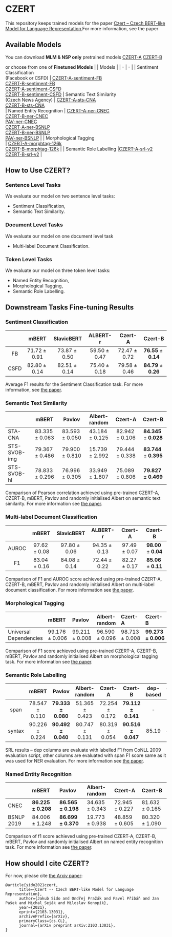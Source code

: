 # CZERT
This repository keeps trained models for the paper [Czert – Czech BERT-like Model for Language Representation
](https://arxiv.org/abs/2103.13031)
For more information, see the paper


## Available Models
You can download **MLM & NSP only** pretrained models
[CZERT-A](https://air.kiv.zcu.cz/public/CZERT-A-czert-albert-base-uncased.zip)
[CZERT-B](https://air.kiv.zcu.cz/public/CZERT-B-czert-bert-base-cased.zip)

or choose from one of **Finetuned Models**
| | Models  |
| - | - |
| Sentiment Classification<br> (Facebook or CSFD)                                                                                                                           | [CZERT-A-sentiment-FB](https://air.kiv.zcu.cz/public/CZERT-A_fb.zip) <br> [CZERT-B-sentiment-FB](https://air.kiv.zcu.cz/public/CZERT-B_fb.zip) <br> [CZERT-A-sentiment-CSFD](https://air.kiv.zcu.cz/public/CZERT-A_csfd.zip)  <br>   [CZERT-B-sentiment-CSFD](https://air.kiv.zcu.cz/public/CZERT-B_csfd.zip) | Semantic Text Similarity <br> (Czech News Agency)                                                                                                                        | [CZERT-A-sts-CNA](https://air.kiv.zcu.cz/public/CZERT-A-sts-CNA.zip) <br> [CZERT-B-sts-CNA](https://air.kiv.zcu.cz/public/CZERT-B-sts-CNA.zip)                                                                                                                                               
| Named Entity Recognition                                                                                                                                                 | [CZERT-A-ner-CNEC](https://air.kiv.zcu.cz/public/CZERT-A-ner-CNEC-cased.zip) <br>  [CZERT-B-ner-CNEC](https://air.kiv.zcu.cz/public/CZERT-B-ner-CNEC-cased.zip) <br>[PAV-ner-CNEC](https://air.kiv.zcu.cz/public/PAV-ner-CNEC-cased.zip) <br> [CZERT-A-ner-BSNLP](https://air.kiv.zcu.cz/public/CZERT-A-ner-BSNLP-cased.zip)<br>[CZERT-B-ner-BSNLP](https://air.kiv.zcu.cz/public/CZERT-B-ner-BSNLP-cased.zip) <br>[PAV-ner-BSNLP](https://air.kiv.zcu.cz/public/PAV-ner-BSNLP-cased.zip) |
| Morphological Tagging<br> | [CZERT-A-morphtag-126k](https://air.kiv.zcu.cz/public/CZERT-A-morphtag-126k-cased.zip)<br>[CZERT-B-morphtag-126k](https://air.kiv.zcu.cz/public/CZERT-B-morphtag-126k-cased.zip)                                                                                                                                                                                                                                                                                  |
| Semantic Role Labelling                                                                                                                                                  |[CZERT-A-srl-v2](https://air.kiv.zcu.cz/public/CZERT-A-srl.zip)<br>                                              [CZERT-B-srl-v2](https://air.kiv.zcu.cz/public/CZERT-B-srl.zip)                                                                                                                                                                                                                                                                                                    |





## How to Use CZERT?

### Sentence Level Tasks
We evaluate our model on two sentence level tasks:
* Sentiment Classification,
* Semantic Text Similarity.



<!--     tokenizer = BertTokenizerFast.from_pretrained(CZERT_MODEL_PATH, strip_accents=False)  
	model = TFAlbertForSequenceClassification.from_pretrained(CZERT_MODEL_PATH, num_labels=1)
    
or
    
    self.tokenizer = BertTokenizerFast.from_pretrained(CZERT_MODEL_PATH, strip_accents=False)
    self.model_encoder = AutoModelForSequenceClassification.from_pretrained(CZERT_MODEL_PATH, from_tf=True)
     -->
	
### Document Level Tasks
We evaluate our model on one document level task
* Multi-label Document Classification.

### Token Level Tasks
We evaluate our model on three token level tasks:
* Named Entity Recognition,
* Morphological Tagging,
* Semantic Role Labelling. 


## Downstream Tasks Fine-tuning Results

### Sentiment Classification
|      |          mBERT           |        SlavicBERT        |         ALBERT-r         |         Czert-A         |             Czert-B              |
|:----:|:------------------------:|:------------------------:|:------------------------:|:-----------------------:|:--------------------------------:|
|  FB  | 71.72 ± 0.91   | 73.87 ± 0.50  | 59.50 ± 0.47  | 72.47 ± 0.72  | **76.55** ± **0.14** |
| CSFD | 82.80 ± 0.14   | 82.51 ± 0.14  | 75.40 ± 0.18  | 79.58 ± 0.46  | **84.79** ± **0.26** |

Average F1 results for the Sentiment Classification task. For more information, see [the paper](https://arxiv.org/abs/2103.13031). 
                 

### Semantic Text Similarity

|              |   **mBERT**    |   **Pavlov**   | **Albert-random** |  **Czert-A**   |      **Czert-B**       |
|:-------------|:--------------:|:--------------:|:-----------------:|:--------------:|:----------------------:|
| STA-CNA      | 83.335 ± 0.063 | 83.593 ± 0.050 |  43.184 ± 0.125   | 82.942 ± 0.106 | **84.345** ± **0.028** |
| STS-SVOB-img | 79.367 ± 0.486 | 79.900 ± 0.810 |  15.739 ± 2.992   | 79.444 ± 0.338 | **83.744** ± **0.395** |
| STS-SVOB-hl  | 78.833 ± 0.296 | 76.996 ± 0.305 |  33.949 ± 1.807   | 75.089 ± 0.806 |     **79.827 ± 0.469**     |

Comparison of Pearson correlation achieved using pre-trained CZERT-A, CZERT-B, mBERT, Pavlov and randomly initialised Albert on semantic text similarity. For more information see [the paper](https://arxiv.org/abs/2103.13031).




### Multi-label Document Classification
|       |    mBERT     |  SlavicBERT  |   ALBERT-r   |   Czert-A    |      Czert-B        |
|:-----:|:------------:|:------------:|:------------:|:------------:|:-------------------:|
| AUROC | 97.62 ± 0.08 | 97.80 ± 0.06 | 94.35 ± 0.13 | 97.49 ± 0.07 | **98.00** ± **0.04** |
|  F1   | 83.04 ± 0.16 | 84.08 ± 0.14 | 72.44 ± 0.22 | 82.27 ± 0.17 | **85.06** ± **0.11** |

Comparison of F1 and AUROC score achieved using pre-trained CZERT-A, CZERT-B, mBERT, Pavlov and randomly initialised Albert on multi-label document classification. For more information see [the paper](https://arxiv.org/abs/2103.13031).

### Morphological Tagging
|                        | mBERT          | Pavlov         | Albert-random  | Czert-A        | Czert-B        |
|:-----------------------|:---------------|:---------------|:---------------|:---------------|:---------------|
| Universal Dependencies | 99.176 ± 0.006 | 99.211 ± 0.008 | 96.590 ± 0.096 | 98.713 ± 0.008 | **99.273 ± 0.006** |

Comparison of F1 score achieved using pre-trained CZERT-A, CZERT-B, mBERT, Pavlov and randomly initialised Albert on morphological tagging task. For more information see [the paper](https://arxiv.org/abs/2103.13031).
### Semantic Role Labelling

<div id="tab:SRL">

|        |   mBERT    |   Pavlov   | Albert-random |  Czert-A   |  Czert-B   | dep-based | gold-dep |
|:------:|:----------:|:----------:|:-------------:|:----------:|:----------:|:---------:|:--------:|
|  span  | 78.547 ± 0.110 | **79.333 ± 0.080** |  51.365 ± 0.423   | 72.254 ± 0.172 | **79.112 ± 0.141** |    \-     |    \-    |
| syntax | 90.226 ± 0.224 | **90.492 ± 0.040** |  80.747 ± 0.131   | 80.319 ± 0.054 | **90.516 ± 0.047** |   85.19   |  89.52   |

SRL results – dep columns are evaluate with labelled F1 from CoNLL 2009 evaluation script, other columns are evaluated with span F1 score same as it was used for NER evaluation. For more information see [the paper](https://arxiv.org/abs/2103.13031).

</div>


### Named Entity Recognition
|            | mBERT          | Pavlov         | Albert-random  | Czert-A        | Czert-B        |
|:-----------|:---------------|:---------------|:---------------|:---------------|:---------------|
| CNEC       | **86.225 ± 0.208** | **86.565 ± 0.198** | 34.635 ± 0.343 | 72.945 ± 0.227 | 81.632 ± 0.165 |
| BSNLP 2019 | 84.006 ± 1.248 | **86.699 ± 0.370** | 19.773 ± 0.938 | 48.859 ± 0.605 | 80.320 ± 1.090 |

Comparison of f1 score achieved using pre-trained CZERT-A, CZERT-B, mBERT, Pavlov and randomly initialised Albert on named entity recognition task. For more information see [the paper](https://arxiv.org/abs/2103.13031).


## How should I cite CZERT? 
For now, please cite [the Arxiv paper](https://arxiv.org/abs/2103.13031):
```
@article{sido2021czert,
      title={Czert -- Czech BERT-like Model for Language Representation}, 
      author={Jakub Sido and Ondřej Pražák and Pavel Přibáň and Jan Pašek and Michal Seják and Miloslav Konopík},
      year={2021},
      eprint={2103.13031},
      archivePrefix={arXiv},
      primaryClass={cs.CL},
      journal={arXiv preprint arXiv:2103.13031},
}
```
